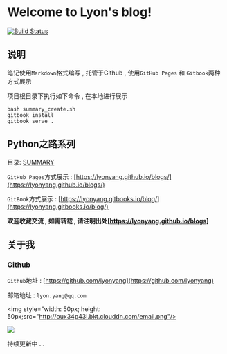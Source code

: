 # Welcome to Lyon's blog!

[![Build Status](https://travis-ci.org/lyonyang/blogs.svg?branch=master)](https://travis-ci.org/lyonyang/blogs)

## 说明

笔记使用`Markdown`格式编写 , 托管于Github , 使用`GitHub Pages` 和 `Gitbook`两种方式展示


项目根目录下执行如下命令 , 在本地进行展示

```shell
bash summary_create.sh
gitbook install
gitbook serve .
```

## Python之路系列

目录: [SUMMARY](SUMMARY.md)

`GitHub Pages`方式展示 : [https://lyonyang.github.io/blogs/](https://lyonyang.github.io/blogs/)

`GitBook`方式展示 : [https://lyonyang.gitbooks.io/blog/](https://lyonyang.gitbooks.io/blog/)


**欢迎收藏交流 , 如需转载 , 请注明出处[https://lyonyang.github.io/blogs]**
 
## 关于我

### Github

`Github`地址 : [https://github.com/lyonyang](https://github.com/lyonyang)
 
 
邮箱地址 : `lyon.yang@qq.com`


<a target="_blank" href="http://mail.qq.com/cgi-bin/qm_share?t=qm_mailme&email=WTUgNjd3IDg3PhkoKHc6NjQ" style="text-decoration:none;"><img style="width: 50px; height: 50px;src="http://oux34p43l.bkt.clouddn.com/email.png"/></a>

<a href="https://github.com/lyonyang" style="width: 50px; height: 50px;"><img src="http://oux34p43l.bkt.clouddn.com/GitHub.png"/></a>

持续更新中 ... 

